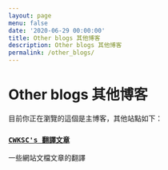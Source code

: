 ```yaml
---
layout: page
menu: false
date: '2020-06-29 00:00:00'
title: Other blogs 其他博客
description: Other blogs 其他博客
permalink: /other_blogs/
---
```


# Other blogs 其他博客

目前你正在瀏覽的這個是主博客，其他站點如下：

### [`CWKSC's 翻譯文章`](https://cwksc.github.io/TranslateArticles/)

一些網站文檔文章的翻譯

